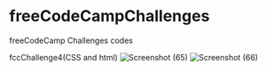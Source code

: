 # freeCodeCampChallenges
freeCodeCamp Challenges codes

fccChallenge4(CSS and html)
![Screenshot (65)](https://github.com/user-attachments/assets/ec246b02-ee22-4b04-a15a-685bc8d5bf35)
![Screenshot (66)](https://github.com/user-attachments/assets/c3845ee1-3ae8-4a3d-af7a-93d9465bc50b)
